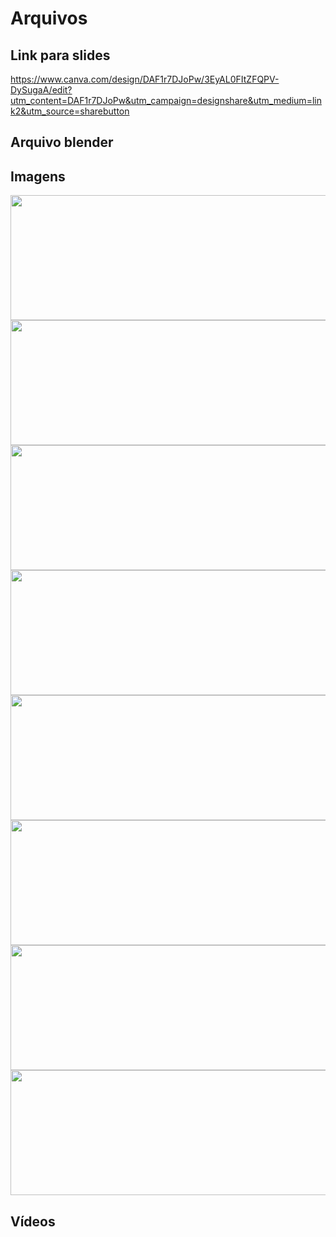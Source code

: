 # Arquivos

## Link para slides 

https://www.canva.com/design/DAF1r7DJoPw/3EyAL0FItZFQPV-DySugaA/edit?utm_content=DAF1r7DJoPw&utm_campaign=designshare&utm_medium=link2&utm_source=sharebutton

## Arquivo blender

## Imagens

<p display="flex">
<img src="" width="600" height="200">

<img src="" width="600" height="200">

<img src="" width="600" height="200">

<img src="" width="600" height="200">

<img src="" width="600" height="200">

<img src="" width="600" height="200">

<img src="" width="600" height="200">

<img src="" width="600" height="200">
</p>

## Vídeos
